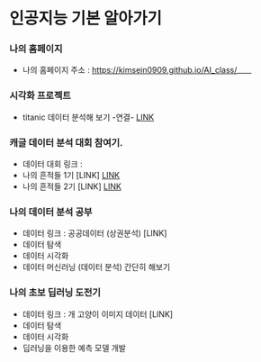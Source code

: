 # 인공지능 기본 알아가기

### 나의 홈페이지 
   * 나의 홈페이지 주소 : https://kimsein0909.github.io/AI_class/____

### 시각화 프로젝트
   * titanic 데이터 분석해 보기 -연결- [LINK](https://ldjwj.github.io/myDataAnalysis/01_titanic_EDA.html)

### 캐글 데이터 분석 대회 참여기.
   * 데이터 대회 링크 : 
   * 나의 흔적들 1기 [LINK] [LINK](https://ldjwj.github.io/myDataAnalysis/01_titanic_EDA.html)
   * 나의 흔적들 2기 [LINK] [LINK](https://ldjwj.github.io/myDataAnalysis/01_titanic_EDA.html)
   
### 나의 데이터 분석 공부
   * 데이터 링크 : 공공데이터 (상권분석) [LINK]
   * 데이터 탐색
   * 데이터 시각화
   * 데이터 머신러닝 (데이터 분석) 간단히 해보기
   
### 나의 초보 딥러닝 도전기
   * 데이터 링크 : 개 고양이 이미지 데이터 [LINK]
   * 데이터 탐색
   * 데이터 시각화
   * 딥러닝을 이용한 예측 모델 개발
